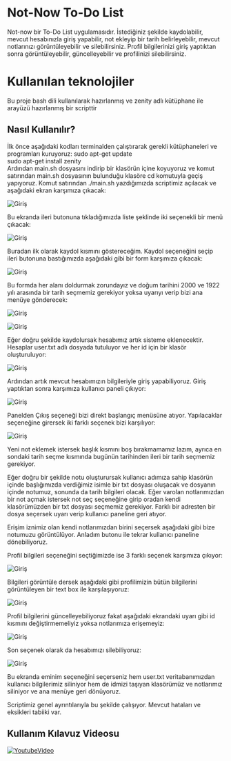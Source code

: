 # Not-Now To-Do List

Not-now bir To-Do List uygulamasıdır. İstediğiniz şekilde kaydolabilir, mevcut hesabınızla giriş yapabilir, not ekleyip bir tarih belirleyebilir, mevcut notlarınızı görüntüleyebilir ve silebilirsiniz. Profil bilgilerinizi giriş yaptıktan sonra görüntüleyebilir, güncelleyebilir ve profilinizi silebilirsiniz.


# Kullanılan teknolojiler

Bu proje bash dili kullanılarak hazırlanmış ve zenity adlı kütüphane ile arayüzü hazırlanmış bir scripttir

## Nasıl Kullanılır?

İlk önce aşağıdaki kodları terminalden çalıştırarak gerekli kütüphaneleri ve programları kuruyoruz:
sudo apt-get update  
sudo apt-get install zenity  
Ardından main.sh dosyasını indirip bir klasörün içine koyuyoruz ve komut satırından main.sh dosyasının bulunduğu klasöre cd komutuyla geçiş yapıyoruz.
Komut satırından ./main.sh yazdığımızda scriptimiz açılacak ve aşağıdaki ekran karşımıza çıkacak:

![Giriş](https://i.hizliresim.com/tay7m1q.png)

Bu ekranda ileri butonuna tıkladığımızda liste şeklinde iki seçenekli bir menü çıkacak:

![Giriş](https://i.hizliresim.com/dnh4921.png)


Buradan ilk olarak kaydol kısmını göstereceğim. Kaydol seçeneğini seçip ileri butonuna bastığımızda aşağıdaki gibi bir form karşımıza çıkacak:

![Giriş](https://i.hizliresim.com/9tlmmvw.png)

Bu formda her alanı doldurmak zorundayız ve doğum tarihini 2000 ve 1922 yılı arasında bir tarih seçmemiz gerekiyor yoksa uyarıyı verip bizi ana menüye gönderecek:

![Giriş](https://i.hizliresim.com/7jnds2v.png)

![Giriş](https://i.hizliresim.com/1mhtvly.png)

Eğer doğru şekilde kaydolursak hesabımız artık sisteme eklenecektir. Hesaplar user.txt adlı dosyada tutuluyor ve her id için bir klasör oluşturuluyor:

![Giriş](https://i.hizliresim.com/34vgabo.png)

Ardından artık mevcut hesabımızın bilgileriyle giriş yapabiliyoruz. Giriş yaptıktan sonra karşımıza kullanıcı paneli çıkıyor:

![Giriş](https://i.hizliresim.com/r7yzf25.png)

Panelden Çıkış seçeneği bizi direkt başlangıç menüsüne atıyor. Yapılacaklar seçeneğine girersek iki farklı seçenek bizi karşılıyor:

![Giriş](https://i.hizliresim.com/tlti5sy.png)

Yeni not eklemek istersek başlık kısmını boş bırakmamamız lazım, ayrıca en sondaki tarih seçme kısmında bugünün tarihinden ileri bir tarih seçmemiz gerekiyor.

Eğer doğru bir şekilde notu oluşturursak kullanıcı adımıza sahip klasörün içinde başlığımızda verdiğimiz isimle bir txt dosyası oluşacak ve dosyanın içinde notumuz, sonunda da tarih bilgileri olacak. Eğer varolan notlarımızdan bir not açmak istersek not seç seçeneğine girip oradan kendi klasörümüzden bir txt dosyası seçmemiz gerekiyor. Farklı bir adresten bir dosya seçersek uyarı verip kullanıcı paneline geri atıyor.

Erişim iznimiz olan kendi notlarımızdan birini seçersek aşağıdaki gibi bize notumuzu görüntülüyor. Anladım butonu ile tekrar kullanıcı paneline dönebiliyoruz.

Profil bilgileri seçeneğini seçtiğimizde ise 3 farklı seçenek karşımıza çıkıyor:

![Giriş](https://i.hizliresim.com/365yap9.png)

Bilgileri görüntüle dersek aşağıdaki gibi profilimizin bütün bilgilerini görüntüleyen bir text box ile karşılaşıyoruz:

![Giriş](https://i.hizliresim.com/15rhx5r.png)

Profil bilgilerini güncelleyebiliyoruz fakat aşağıdaki ekrandaki uyarı gibi id kısmını değiştirmemeliyiz yoksa notlarımıza erişemeyiz:

![Giriş](https://i.hizliresim.com/icj1yp3.png)

Son seçenek olarak da hesabımızı silebiliyoruz:

![Giriş](https://i.hizliresim.com/17okx08.png)

Bu ekranda eminim seçeneğini seçerseniz hem user.txt veritabanımızdan kullanıcı bilgilerimiz siliniyor hem de idmizi taşıyan klasörümüz ve notlarımız siliniyor ve ana menüye geri dönüyoruz.

Scriptimiz genel ayrıntılarıyla bu şekilde çalışıyor. Mevcut hataları ve eksikleri tabiiki var.

## Kullanım Kılavuz Videosu

[![YoutubeVideo](https://img.youtube.com/vi/NROWgr0frWk/0.jpg)](https://youtu.be/NROWgr0frWk)

